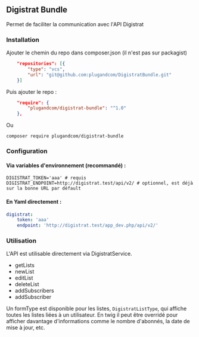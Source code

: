 ## Digistrat Bundle

Permet de faciliter la communication avec l'API Digistrat


### Installation 
Ajouter le chemin du repo dans composer.json (il n'est pas sur packagist)

```json
    "repositories": [{
        "type": "vcs",
        "url": "git@github.com:plugandcom/DigistratBundle.git"
    }]
```

Puis ajouter le repo :

```json
    "require": {
        "plugandcom/digistrat-bundle": "^1.0"
    },
```

Ou

    composer require plugandcom/digistrat-bundle

### Configuration

#### Via variables d'environnement (recommandé) :

```
DIGISTRAT_TOKEN='aaa' # requis
DIGISTRAT_ENDPOINT=http://digistrat.test/api/v2/ # optionnel, est déjà sur la bonne URL par défault
```

#### En Yaml directement :

```yaml
digistrat:
    token: 'aaa'  
    endpoint: 'http://digistrat.test/app_dev.php/api/v2/'
```
    
### Utilisation

L'API est utilisable directement via DigistratService.
- getLists
- newList
- editList
- deleteList
- addSubscribers
- addSubscriber

Un formType est disponible pour les listes, `DigistratListType`, qui affiche toutes les listes liées à un utilisateur. 
En twig il peut être overridé pour afficher davantage d'informations comme le nombre d'abonnés, la date de mise à jour, etc.
